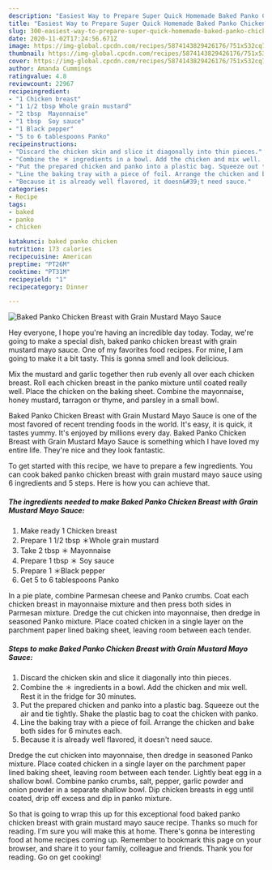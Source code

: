 ```yaml
---
description: "Easiest Way to Prepare Super Quick Homemade Baked Panko Chicken Breast with Grain Mustard Mayo Sauce"
title: "Easiest Way to Prepare Super Quick Homemade Baked Panko Chicken Breast with Grain Mustard Mayo Sauce"
slug: 300-easiest-way-to-prepare-super-quick-homemade-baked-panko-chicken-breast-with-grain-mustard-mayo-sauce
date: 2020-11-02T17:24:56.671Z
image: https://img-global.cpcdn.com/recipes/5874143829426176/751x532cq70/baked-panko-chicken-breast-with-grain-mustard-mayo-sauce-recipe-main-photo.jpg
thumbnail: https://img-global.cpcdn.com/recipes/5874143829426176/751x532cq70/baked-panko-chicken-breast-with-grain-mustard-mayo-sauce-recipe-main-photo.jpg
cover: https://img-global.cpcdn.com/recipes/5874143829426176/751x532cq70/baked-panko-chicken-breast-with-grain-mustard-mayo-sauce-recipe-main-photo.jpg
author: Amanda Cummings
ratingvalue: 4.8
reviewcount: 22967
recipeingredient:
- "1 Chicken breast"
- "1 1/2 tbsp Whole grain mustard"
- "2 tbsp  Mayonnaise"
- "1 tbsp  Soy sauce"
- "1 Black pepper"
- "5 to 6 tablespoons Panko"
recipeinstructions:
- "Discard the chicken skin and slice it diagonally into thin pieces."
- "Combine the ＊ ingredients in a bowl. Add the chicken and mix well. Rest it in the fridge for 30 minutes."
- "Put the prepared chicken and panko into a plastic bag. Squeeze out the air and tie tightly. Shake the plastic bag to coat the chicken with panko."
- "Line the baking tray with a piece of foil. Arrange the chicken and bake both sides for 6 minutes each."
- "Because it is already well flavored, it doesn&#39;t need sauce."
categories:
- Recipe
tags:
- baked
- panko
- chicken

katakunci: baked panko chicken 
nutrition: 173 calories
recipecuisine: American
preptime: "PT26M"
cooktime: "PT31M"
recipeyield: "1"
recipecategory: Dinner

---
```



![Baked Panko Chicken Breast with Grain Mustard Mayo Sauce](https://img-global.cpcdn.com/recipes/5874143829426176/751x532cq70/baked-panko-chicken-breast-with-grain-mustard-mayo-sauce-recipe-main-photo.jpg)

Hey everyone, I hope you're having an incredible day today. Today, we're going to make a special dish, baked panko chicken breast with grain mustard mayo sauce. One of my favorites food recipes. For mine, I am going to make it a bit tasty. This is gonna smell and look delicious.

Mix the mustard and garlic together then rub evenly all over each chicken breast. Roll each chicken breast in the panko mixture until coated really well. Place the chicken on the baking sheet. Combine the mayonnaise, honey mustard, tarragon or thyme, and parsley in a small bowl.

Baked Panko Chicken Breast with Grain Mustard Mayo Sauce is one of the most favored of recent trending foods in the world. It's easy, it is quick, it tastes yummy. It's enjoyed by millions every day. Baked Panko Chicken Breast with Grain Mustard Mayo Sauce is something which I have loved my entire life. They're nice and they look fantastic.


To get started with this recipe, we have to prepare a few ingredients. You can cook baked panko chicken breast with grain mustard mayo sauce using 6 ingredients and 5 steps. Here is how you can achieve that.

<!--inarticleads1-->

##### The ingredients needed to make Baked Panko Chicken Breast with Grain Mustard Mayo Sauce:

1. Make ready 1 Chicken breast
1. Prepare 1 1/2 tbsp ＊Whole grain mustard
1. Take 2 tbsp ＊ Mayonnaise
1. Prepare 1 tbsp ＊ Soy sauce
1. Prepare 1 ＊Black pepper
1. Get 5 to 6 tablespoons Panko


In a pie plate, combine Parmesan cheese and Panko crumbs. Coat each chicken breast in mayonnaise mixture and then press both sides in Parmesan mixture. Dredge the cut chicken into mayonnaise, then dredge in seasoned Panko mixture. Place coated chicken in a single layer on the parchment paper lined baking sheet, leaving room between each tender. 

<!--inarticleads2-->

##### Steps to make Baked Panko Chicken Breast with Grain Mustard Mayo Sauce:

1. Discard the chicken skin and slice it diagonally into thin pieces.
1. Combine the ＊ ingredients in a bowl. Add the chicken and mix well. Rest it in the fridge for 30 minutes.
1. Put the prepared chicken and panko into a plastic bag. Squeeze out the air and tie tightly. Shake the plastic bag to coat the chicken with panko.
1. Line the baking tray with a piece of foil. Arrange the chicken and bake both sides for 6 minutes each.
1. Because it is already well flavored, it doesn&#39;t need sauce.


Dredge the cut chicken into mayonnaise, then dredge in seasoned Panko mixture. Place coated chicken in a single layer on the parchment paper lined baking sheet, leaving room between each tender. Lightly beat egg in a shallow bowl. Combine panko crumbs, salt, pepper, garlic powder and onion powder in a separate shallow bowl. Dip chicken breasts in egg until coated, drip off excess and dip in panko mixture. 

So that is going to wrap this up for this exceptional food baked panko chicken breast with grain mustard mayo sauce recipe. Thanks so much for reading. I'm sure you will make this at home. There's gonna be interesting food at home recipes coming up. Remember to bookmark this page on your browser, and share it to your family, colleague and friends. Thank you for reading. Go on get cooking!
